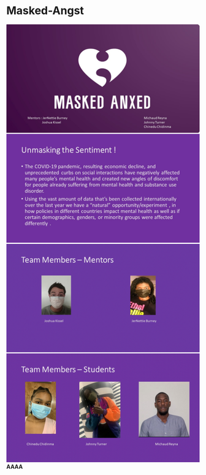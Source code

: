 # Masked-Angst
![alt text](Slide1.JPG)
![alt text](Slide2.JPG)
![alt text](Slide3.JPG)
![alt text](Slide4.JPG)
**AAAA**
